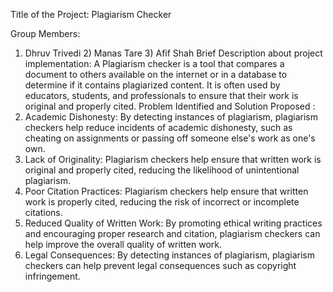 Title of the Project: Plagiarism Checker

Group Members: 
1) Dhruv Trivedi
               2) Manas Tare
               3) Afif Shah
Brief Description about project implementation: A Plagiarism checker is a tool that compares a document to others available on the internet or in a database to determine if it contains plagiarized content. It is often used by educators, students, and professionals to ensure that their work is original and properly cited.
Problem Identified and Solution Proposed : 
  1) Academic Dishonesty: By detecting instances of plagiarism, plagiarism checkers help reduce incidents of academic dishonesty, such as cheating on assignments or passing off someone else's work as one's own.
  2) Lack of Originality: Plagiarism checkers help ensure that written work is original and properly cited, reducing the likelihood of unintentional plagiarism.
  3) Poor Citation Practices: Plagiarism checkers help ensure that written work is properly cited, reducing the risk of incorrect or incomplete citations.
  4) Reduced Quality of Written Work: By promoting ethical writing practices and encouraging proper research and citation, plagiarism checkers can help improve the overall quality of written work.
  5) Legal Consequences: By detecting instances of plagiarism, plagiarism checkers can help prevent legal consequences such as copyright infringement.


